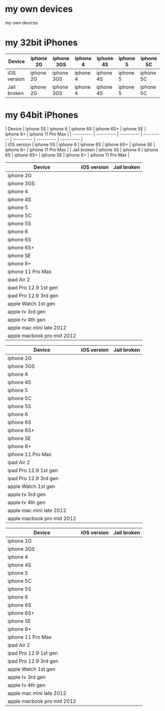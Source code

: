 # my own devices
my own devices

# my 32bit iPhones
| Device | iphone 2G | iphone 3GS | iphone 4 | iphone 4S | iphone 5 | iphone 5C | 
| ---------- | ---------- | ---------- | ---------- | ---------- | ---------- | ---------- |
| iOS version | iphone 2G | iphone 3GS | iphone 4 | iphone 4S | iphone 5 | iphone 5C | 
| Jail broken | iphone 2G | iphone 3GS | iphone 4 | iphone 4S | iphone 5 | iphone 5C | 

# my 64bit iPhones
| Device | iphone 5S | iphone 6 | iphone 6S | iphone 6S+ | iphone SE | iphone 8+ | iphone 11 Pro Max |
| ---------- | ---------- | ---------- | ---------- | ---------- | ---------- | ---------- |  
| iOS version | iphone 5S | iphone 6 | iphone 6S | iphone 6S+ | iphone SE | iphone 8+ | iphone 11 Pro Max |
| Jail broken | iphone 5S | iphone 6 | iphone 6S | iphone 6S+ | iphone SE | iphone 8+ | iphone 11 Pro Max |



| Device | iOS version|Jail broken|
|---------|----------|----------|
| iphone 2G |  |  |
| iphone 3GS |  |  |
| iphone 4 |  |  |
| iphone 4S |  |  |
| iphone 5 |  |  |
| iphone 5C |  |  |
| iphone 5S |  |  |
| iphone 6 |  |  |
| iphone 6S |  |  |
| iphone 6S+ |  |  |
| iphone SE |  |  |
| iphone 8+ |  |  |
| iphone 11 Pro Max |  |  |
| ipad Air 2 |  |  |
| ipad Pro 12.9 1st gen |  |  |
| ipad Pro 12.9 3rd gen |  |  |
| apple Watch 1st gen |  |  |
| apple tv 3rd gen |  |  |
| apple tv 4th gen |  |  |
| apple mac mini late 2012 |  |  |
| apple macbook pro mid 2012 |  |  |








| Device | iOS version|Jail broken|
|---------|----------|----------|
| iphone 2G |  |  |
| iphone 3GS |  |  |
| iphone 4 |  |  |
| iphone 4S |  |  |
| iphone 5 |  |  |
| iphone 5C |  |  |
| iphone 5S |  |  |
| iphone 6 |  |  |
| iphone 6S |  |  |
| iphone 6S+ |  |  |
| iphone SE |  |  |
| iphone 8+ |  |  |
| iphone 11 Pro Max |  |  |
| ipad Air 2 |  |  |
| ipad Pro 12.9 1st gen |  |  |
| ipad Pro 12.9 3rd gen |  |  |
| apple Watch 1st gen |  |  |
| apple tv 3rd gen |  |  |
| apple tv 4th gen |  |  |
| apple mac mini late 2012 |  |  |
| apple macbook pro mid 2012 |  |  |










| Device | iOS version|Jail broken|
|---------|----------|----------|
| iphone 2G |  |  |
| iphone 3GS |  |  |
| iphone 4 |  |  |
| iphone 4S |  |  |
| iphone 5 |  |  |
| iphone 5C |  |  |
| iphone 5S |  |  |
| iphone 6 |  |  |
| iphone 6S |  |  |
| iphone 6S+ |  |  |
| iphone SE |  |  |
| iphone 8+ |  |  |
| iphone 11 Pro Max |  |  |
| ipad Air 2 |  |  |
| ipad Pro 12.9 1st gen |  |  |
| ipad Pro 12.9 3rd gen |  |  |
| apple Watch 1st gen |  |  |
| apple tv 3rd gen |  |  |
| apple tv 4th gen |  |  |
| apple mac mini late 2012 |  |  |
| apple macbook pro mid 2012 |  |  |
